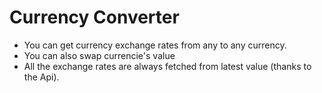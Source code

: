 # Currency Converter

- You can get currency exchange rates from any to any currency.
- You can also swap currencie's value
- All the exchange rates are always fetched from latest value (thanks to the Api).